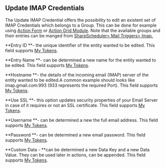 ## Update IMAP Credentials



The Update IMAP Credential offers the possibility to edit an existent set of IMAP Credentials which belongs to a Group. This can be done for example using [Action Form](http://www.dnnsharp.com/dnn/modules/action-form-builder) or [Action Grid Module](http://www.dnnsharp.com/dnn/modules/action-grid-table-data). Note that the available groups and their entries can be manged from [SharpScheduler&gt; Mail Triggers&gt; Imap.](https://sharp-scheduler.guide.dnnsharp.com/imap.html) 

**Entry ID **- the unique identifier of the entity wanted to be edited. This field supports [My Tokens](http://www.dnnsharp.com/dnn/modules/my-custom-tokens).

**Entry Name **- can be determined a new name for the entity wanted to be edited. This field supports [My Tokens](http://www.dnnsharp.com/dnn/modules/my-custom-tokens).

**Hostname **- the details of the incoming email \(IMAP\) server of the entity wanted to be edited.A common example should looks like imap.gmail.com:993 \(933 represents the required Port\). This field supports [My Tokens](http://www.dnnsharp.com/dnn/modules/my-custom-tokens).

**Use SSL **- this option updates security properties of your Email Server in case of it requires or not an SSL certificate. This field supports [My Tokens](http://www.dnnsharp.com/dnn/modules/my-custom-tokens).

**Username **- can be determined a new the full email address. This field supports [My Tokens](http://www.dnnsharp.com/dnn/modules/my-custom-tokens).

**Password **- can be determined a new email password. This field supports [My Tokens](http://www.dnnsharp.com/dnn/modules/my-custom-tokens).

**Custom Data - **can be determined a new Data Key and a new Data Value. They can be used later in actions, can be appended. This field supports [My Tokens](http://www.dnnsharp.com/dnn/modules/my-custom-tokens).

